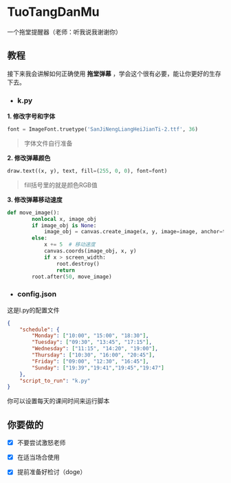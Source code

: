# TuoTangDanMu
一个拖堂提醒器（老师：听我说我谢谢你）




## 教程

接下来我会讲解如何正确使用 **拖堂弹幕** ，学会这个很有必要，能让你更好的生存下去。

* ### k.py

**1. 修改字号和字体**


```py
font = ImageFont.truetype('SanJiNengLiangHeiJianTi-2.ttf', 36)
```

> 字体文件自行准备

**2. 修改弹幕颜色**

```py
draw.text((x, y), text, fill=(255, 0, 0), font=font)
```

> fill括号里的就是颜色RGB值

**3. 修改弹幕移动速度**

```py
def move_image():
        nonlocal x, image_obj
        if image_obj is None:
            image_obj = canvas.create_image(x, y, image=image, anchor=tk.NW)
        else:
            x += 5  # 移动速度
            canvas.coords(image_obj, x, y)
            if x > screen_width:
                root.destroy()
                return
        root.after(50, move_image)
```

* ### config.json

这是l.py的配置文件

```JSON
{
    "schedule": {
        "Monday": ["10:00", "15:00", "18:30"],
        "Tuesday": ["09:30", "13:45", "17:15"],
        "Wednesday": ["11:15", "14:20", "19:00"],
        "Thursday": ["10:30", "16:00", "20:45"],
        "Friday": ["09:00", "12:30", "16:45"],
        "Sunday": ["19:39","19:41","19:45","19:47"]
    },
    "script_to_run": "k.py"
}
```

你可以设置每天的课间时间来运行脚本



## 你要做的

- [x] 不要尝试激怒老师
- [x] 在适当场合使用
- [x] 提前准备好检讨（doge）

